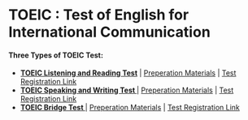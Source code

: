 # **TOEIC : Test of English for International Communication**

#### **Three Types of TOEIC Test:**
* **[TOEIC Listening and Reading Test](https://github.com/abs-sayem/TOEIC/blob/main/toeic_listening_and_reading_test.md)** | [Preperation Materials](https://www.ets.org/toeic/test-takers/prepare.html#accordion-313cdde0f2-item-8b70a48c79) | [Test Registration Link](https://www.ets.org/toeic.html)
* **[TOEIC Speaking and Writing Test ](https://github.com/abs-sayem/TOEIC/blob/main/toeic_speaking_and_writing_test.md)** | [Preperation Materials](https://www.ets.org/toeic/test-takers/prepare.html#accordion-313cdde0f2-item-b884ff91bd) | [Test Registration Link](https://www.ets.org/toeic.html)
* **[TOEIC Bridge Test               ](https://github.com/abs-sayem/TOEIC/blob/main/toeic_bridge_test.md)** | [Preperation Materials](https://www.ets.org/toeic/test-takers/prepare.html#accordion-313cdde0f2-item-ff6f78a135) | [Test Registration Link](https://www.ets.org/toeic.html)
